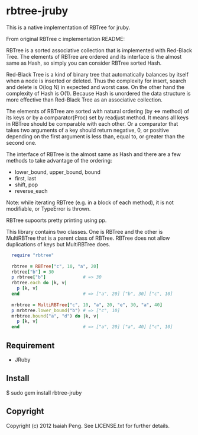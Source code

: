 rbtree-jruby
============

This is a native implementation of RBTree for jruby.

From original RBTree c implementation README: 

RBTree is a sorted associative collection that is implemented with Red-Black Tree. The elements of RBTree are ordered and its interface is the almost same as Hash, so simply you can consider RBTree sorted Hash.

Red-Black Tree is a kind of binary tree that automatically balances
by itself when a node is inserted or deleted. Thus the complexity
for insert, search and delete is O(log N) in expected and worst
case. On the other hand the complexity of Hash is O(1). Because
Hash is unordered the data structure is more effective than
Red-Black Tree as an associative collection.

The elements of RBTree are sorted with natural ordering (by <=>
method) of its keys or by a comparator(Proc) set by readjust
method. It means all keys in RBTree should be comparable with each
other. Or a comparator that takes two arguments of a key should return
negative, 0, or positive depending on the first argument is less than,
equal to, or greater than the second one.

The interface of RBTree is the almost same as Hash and there are a
few methods to take advantage of the ordering:

  * lower_bound, upper_bound, bound
  * first, last
  * shift, pop
  * reverse_each

Note: while iterating RBTree (e.g. in a block of each method), it is
not modifiable, or TypeError is thrown.

RBTree supoorts pretty printing using pp.

This library contains two classes. One is RBTree and the other is
MultiRBTree that is a parent class of RBTree. RBTree does not allow
duplications of keys but MultiRBTree does.

```ruby
  require "rbtree"
  
  rbtree = RBTree["c", 10, "a", 20]
  rbtree["b"] = 30
  p rbtree["b"]              # => 30
  rbtree.each do |k, v|
    p [k, v]
  end                        # => ["a", 20] ["b", 30] ["c", 10]
    
  mrbtree = MultiRBTree["c", 10, "a", 20, "e", 30, "a", 40]
  p mrbtree.lower_bound("b") # => ["c", 10]
  mrbtree.bound("a", "d") do |k, v|
    p [k, v]
  end                        # => ["a", 20] ["a", 40] ["c", 10]
```


Requirement
-----------

  * JRuby

Install
-------

  $ sudo gem install rbtree-jruby

Copyright
---------

Copyright (c) 2012 Isaiah Peng. See LICENSE.txt for
further details.

